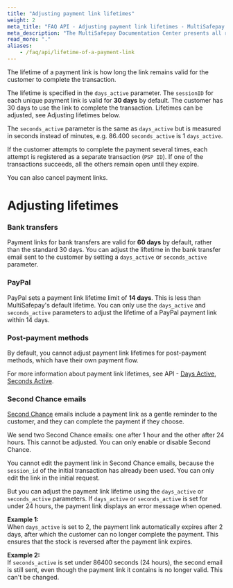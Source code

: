 ```yaml
---
title: "Adjusting payment link lifetimes"
weight: 2
meta_title: "FAQ API - Adjusting payment link lifetimes - MultiSafepay Docs"
meta_description: "The MultiSafepay Documentation Center presents all relevant information about our Plugins and API. You can also find support pages for payment methods, tools and general questions as well as the contact details of our Support and Integration Teams."
read_more: "."
aliases:
    - /faq/api/lifetime-of-a-payment-link
---
```

The lifetime of a payment link is how long the link remains valid for the customer to complete the transaction. 

The lifetime is specified in the `days_active` parameter. The `sessionID` for each unique payment link is valid for **30 days** by default. The customer has 30 days to use the link to complete the transaction. Lifetimes can be adjusted, see Adjusting lifetimes below. 

The `seconds_active` parameter is the same as `days_active` but is measured in seconds instead of minutes, e.g. 86.400 `seconds_active` is 1 `days_active`.

If the customer attempts to complete the payment several times, each attempt is registered as a separate transaction (`PSP ID`). If one of the transactions succeeds, all the others remain open until they expire.

You can also cancel payment links.


# Adjusting lifetimes

### Bank transfers
Payment links for bank transfers are valid for **60 days** by default, rather than the standard 30 days. You can adjust the liftetime in the bank transfer email sent to the customer by setting a `days_active` or `seconds_active` parameter. 

### PayPal    
PayPal sets a payment link lifetime limit of **14 days**. This is less than MultiSafepay's default lifetime. You can only use the `days_active` and `seconds_active` parameters to adjust the lifetime of a PayPal payment link within 14 days. 

### Post-payment methods 
By default, you cannot adjust payment link lifetimes for post-payment methods, which have their own payment flow.

For more information about payment link lifetimes, see API - [Days Active, Seconds Active](/api/#days-active-seconds-active).

### Second Chance emails
[Second Chance](/tools/second-chance) emails include a payment link as a gentle reminder to the customer, and they can complete the payment if they choose. 

We send two Second Chance emails: one after 1 hour and the other after 24 hours. This cannot be adjusted. You can only enable or disable Second Chance. 

You cannot edit the payment link in Second Chance emails, because the `session_id` of the initial transaction has already been used. You can only edit the link in the initial request. 

But you can adjust the payment link lifetime using the `days_active` or `seconds_active` parameters. If `days_active` or `seconds_active` is set for under 24 hours, the payment link displays an error message when opened. 

**Example 1:**      
When `days_active` is set to 2, the payment link automatically expires after 2 days, after which the customer can no longer complete the payment. This ensures that the stock is reversed after the payment link expires.

**Example 2:**    
If `seconds_active` is set under 86400 seconds (24 hours), the second email is still sent, even though the payment link it contains is no longer valid. This can't be changed. 




